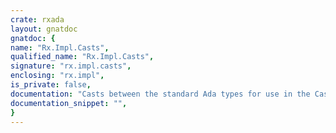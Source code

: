```yaml
---
crate: rxada
layout: gnatdoc
gnatdoc: {
name: "Rx.Impl.Casts",
qualified_name: "Rx.Impl.Casts",
signature: "rx.impl.casts",
enclosing: "rx.impl",
is_private: false,
documentation: "Casts between the standard Ada types for use in the Cast operator",
documentation_snippet: "",
}
---
```

